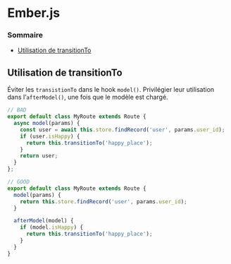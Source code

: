 # Ember.js

### Sommaire

* [Utilisation de transitionTo](#utilisation-de-transitionto)

## Utilisation de transitionTo

Éviter les `transistionTo` dans le hook `model()`. Privilégier leur utilisation dans l’`afterModel()`, une fois que le modèle est chargé.

```javascript
// BAD
export default class MyRoute extends Route {
  async model(params) {
    const user = await this.store.findRecord('user', params.user_id);
    if (user.isHappy) {
      return this.transitionTo('happy_place');
    }
    return user;
  }
};

// GOOD
export default class MyRoute extends Route {
  model(params) {
    return this.store.findRecord('user', params.user_id);
  }

  afterModel(model) {
    if (model.isHappy) {
      return this.transitionTo('happy_place');
    }
  }
}
```


